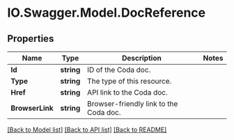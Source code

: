 # IO.Swagger.Model.DocReference
## Properties

Name | Type | Description | Notes
------------ | ------------- | ------------- | -------------
**Id** | **string** | ID of the Coda doc. | 
**Type** | **string** | The type of this resource. | 
**Href** | **string** | API link to the Coda doc. | 
**BrowserLink** | **string** | Browser-friendly link to the Coda doc. | 

[[Back to Model list]](../README.md#documentation-for-models) [[Back to API list]](../README.md#documentation-for-api-endpoints) [[Back to README]](../README.md)

